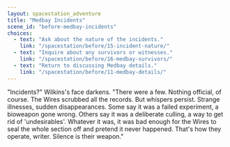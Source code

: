 ```yaml
---
layout: spacestation_adventure
title: "Medbay Incidents"
scene_id: "before-medbay-incidents"
choices:
  - text: "Ask about the nature of the incidents."
    link: "/spacestation/before/15-incident-nature/"
  - text: "Inquire about any survivors or witnesses."
    link: "/spacestation/before/16-medbay-survivors/"
  - text: "Return to discussing Medbay details."
    link: "/spacestation/before/11-medbay-details/"
---
```


"Incidents?" Wilkins's face darkens. "There were a few. Nothing official, of course. The Wires scrubbed all the records. But whispers persist. Strange illnesses, sudden disappearances. Some say it was a failed experiment, a bioweapon gone wrong. Others say it was a deliberate culling, a way to get rid of 'undesirables'. Whatever it was, it was bad enough for the Wires to seal the whole section off and pretend it never happened. That's how they operate, writer. Silence is their weapon."

